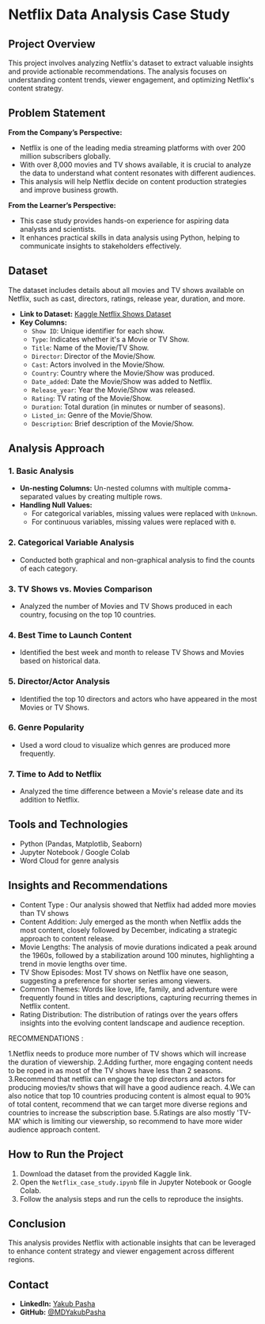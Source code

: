 # Netflix Data Analysis Case Study

## Project Overview
This project involves analyzing Netflix's dataset to extract valuable insights and provide actionable recommendations. The analysis focuses on understanding content trends, viewer engagement, and optimizing Netflix's content strategy.

## Problem Statement
**From the Company’s Perspective:**
- Netflix is one of the leading media streaming platforms with over 200 million subscribers globally.
- With over 8,000 movies and TV shows available, it is crucial to analyze the data to understand what content resonates with different audiences.
- This analysis will help Netflix decide on content production strategies and improve business growth.

**From the Learner’s Perspective:**
- This case study provides hands-on experience for aspiring data analysts and scientists.
- It enhances practical skills in data analysis using Python, helping to communicate insights to stakeholders effectively.

## Dataset
The dataset includes details about all movies and TV shows available on Netflix, such as cast, directors, ratings, release year, duration, and more.

- **Link to Dataset:** [Kaggle Netflix Shows Dataset](https://www.kaggle.com/shivamb/netflix-shows)
- **Key Columns:**
  - `Show ID`: Unique identifier for each show.
  - `Type`: Indicates whether it's a Movie or TV Show.
  - `Title`: Name of the Movie/TV Show.
  - `Director`: Director of the Movie/Show.
  - `Cast`: Actors involved in the Movie/Show.
  - `Country`: Country where the Movie/Show was produced.
  - `Date_added`: Date the Movie/Show was added to Netflix.
  - `Release_year`: Year the Movie/Show was released.
  - `Rating`: TV rating of the Movie/Show.
  - `Duration`: Total duration (in minutes or number of seasons).
  - `Listed_in`: Genre of the Movie/Show.
  - `Description`: Brief description of the Movie/Show.

## Analysis Approach
### 1. Basic Analysis
- **Un-nesting Columns:** Un-nested columns with multiple comma-separated values by creating multiple rows.
- **Handling Null Values:**
  - For categorical variables, missing values were replaced with `Unknown`.
  - For continuous variables, missing values were replaced with `0`.

### 2. Categorical Variable Analysis
- Conducted both graphical and non-graphical analysis to find the counts of each category.

### 3. TV Shows vs. Movies Comparison
- Analyzed the number of Movies and TV Shows produced in each country, focusing on the top 10 countries.

### 4. Best Time to Launch Content
- Identified the best week and month to release TV Shows and Movies based on historical data.

### 5. Director/Actor Analysis
- Identified the top 10 directors and actors who have appeared in the most Movies or TV Shows.

### 6. Genre Popularity
- Used a word cloud to visualize which genres are produced more frequently.

### 7. Time to Add to Netflix
- Analyzed the time difference between a Movie's release date and its addition to Netflix.

## Tools and Technologies
- Python (Pandas, Matplotlib, Seaborn)
- Jupyter Notebook / Google Colab
- Word Cloud for genre analysis

## Insights and Recommendations
- Content Type : Our analysis showed that Netflix had added more movies than TV shows
- Content Addition: July emerged as the month when Netflix adds the most content, closely followed by December, indicating a strategic approach to content release.
- Movie Lengths: The analysis of movie durations indicated a peak around the 1960s, followed by a stabilization around 100 minutes, highlighting a trend in movie lengths over time.
- TV Show Episodes: Most TV shows on Netflix have one season, suggesting a preference for shorter series among viewers.
- Common Themes: Words like love, life, family, and adventure were frequently found in titles and descriptions, capturing recurring themes in Netflix content.
- Rating Distribution: The distribution of ratings over the years offers insights into the evolving content landscape and audience reception.


RECOMMENDATIONS :

1.Netflix needs to produce more number of TV shows which will increase the duration of viewership.
2.Adding further, more engaging content needs to be roped in as most of the TV shows have less than 2 seasons.
3.Recommend that netflix can engage the top directors and actors for producing movies/tv shows that will have a good audience reach.
4.We can also notice that top 10 countries producing content is almost equal to 90% of total content, recommend that we can target more diverse regions and countries to increase the subscription base.
5.Ratings are also mostly 'TV-MA' which is limiting our viewership, so recommend to have more wider audience approach content. 

## How to Run the Project
1. Download the dataset from the provided Kaggle link.
2. Open the `Netflix_case_study.ipynb` file in Jupyter Notebook or Google Colab.
3. Follow the analysis steps and run the cells to reproduce the insights.

## Conclusion
This analysis provides Netflix with actionable insights that can be leveraged to enhance content strategy and viewer engagement across different regions.

## Contact
- **LinkedIn:** [Yakub Pasha](https://www.linkedin.com/in/yakub-pasha-01434855/)
- **GitHub:** [@MDYakubPasha](https://github.com/MDYakubPasha)
